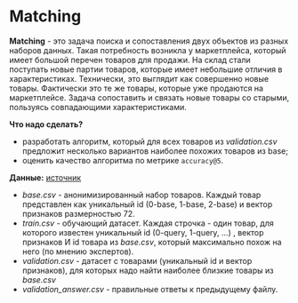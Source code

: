 # Matching

**Matching** - это задача поиска и сопоставления двух объектов из разных наборов данных. Такая потребность возникла у маркетплейса, который имеет большой перечен товаров для продажи. На склад стали поступать новые партии товаров, которые имеет небольшие отличия в характеристиках. Технически, это выглядит как совершенно новые товары. Фактически это те же товары, которые уже продаются на маркетплейсе. Задача сопоставить и связать новые товары со старыми, пользуясь совпадающими характеристиками.

**Что надо сделать?**
- разработать алгоритм, который для всех товаров из _validation.csv_ предложит несколько вариантов наиболее похожих товаров из base;
- оценить качество алгоритма по метрике `accuracy@5`.

**Данные:** [источник](https://disk.yandex.ru/d/BBEphK0EHSJ5Jw)

- *base.csv* - анонимизированный набор товаров. Каждый товар представлен как уникальный id (0-base, 1-base, 2-base) и вектор признаков размерностью 72.
- *train.csv -* обучающий датасет. Каждая строчка - один товар, для которого известен уникальный id (0-query, 1-query, …) , вектор признаков И id товара из *base.csv*, который максимально похож на него (по мнению экспертов).
- *validation.csv* - датасет с товарами (уникальный id и вектор признаков), для которых надо найти наиболее близкие товары из *base.csv*
- *validation_answer.csv* - правильные ответы к предыдущему файлу.
